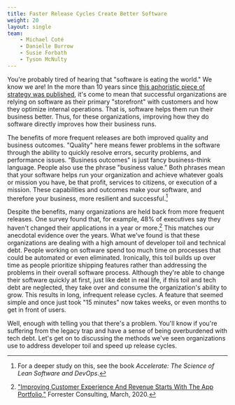 ```yaml
---
title: Faster Release Cycles Create Better Software
weight: 20
layout: single
team:
    - Michael Coté
    - Danielle Burrow
    - Susie Forbath
    - Tyson McNulty
---
```


You're probably tired of hearing that "software is eating the world." We know we are! In the more than 10 years since [this aphoristic piece of strategy was published](https://www.wsj.com/articles/SB10001424053111903480904576512250915629460), it's come to mean that successful organizations are relying on software as their primary "storefront" with customers and how they optimize internal operations. That is, software helps them run their business better. Thus, for these organizations, improving how they do software directly improves how their business runs.

The benefits of more frequent releases are both improved quality and business outcomes. "Quality" here means fewer problems in the software through the ability to quickly resolve errors, security problems, and performance issues. "Business outcomes" is just fancy business-think language. People also use the phrase "business value." Both phrases mean that your software helps run your organization and achieve whatever goals or mission you have, be that profit, services to citizens, or execution of a mission. These capabilities and outcomes make your software, and therefore your business, more resilient and successful.[^2]

Despite the benefits, many organizations are held back from more frequent releases. One survey found that, for example, 48% of executives say they haven't changed their applications in a year or more.[^3] This matches our anecdotal evidence over the years. What we've found is that these organizations are dealing with a high amount of developer toil and technical debt. People working on software spend too much time on processes that could be automated or even eliminated. Ironically, this toil builds up over time as people prioritize shipping features rather than addressing the problems in their overall software process. Although they're able to change their software quickly at first, just like debt in real life, if this toil and tech debt are neglected, they take over and consume the organization's ability to grow. This results in long, infrequent release cycles. A feature that seemed simple and once just took "15 minutes" now takes weeks, or even months to get in front of users.

Well, enough with telling you that there's a problem. You'll know if you're suffering from the legacy trap and have a sense of being overburdened with tech debt. Let's get on to discussing the methods we've seen organizations use to address developer toil and speed up release cycles.

[^2]: For a deeper study on this, see the book _Accelerate: The Science of Lean Software and DevOps_.
[^3]: ["Improving Customer Experience And Revenue Starts With The App Portfolio,"](https://www.vmware.com/cio-vantage/articles/customer-experience-starts-with-apps.html?utm_source=cote&utm_medium=whitepaper&utm_content=devtoil&utm_campaign=devrel) Forrester Consulting, March, 2020.
